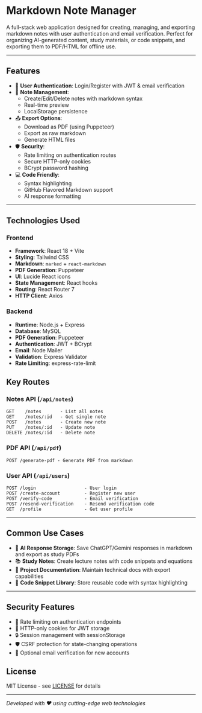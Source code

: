 # Markdown Note Manager

A full-stack web application designed for creating, managing, and exporting markdown notes with user authentication and email verification. Perfect for organizing AI-generated content, study materials, or code snippets, and exporting them to PDF/HTML for offline use.

---

## Features
- 🔐 **User Authentication**: Login/Register with JWT & email verification
- 📝 **Note Management**: 
  - Create/Edit/Delete notes with markdown syntax
  - Real-time preview
  - LocalStorage persistence
- 📤 **Export Options**:
  - Download as PDF (using Puppeteer)
  - Export as raw markdown
  - Generate HTML files
- 🛡 **Security**:
  - Rate limiting on authentication routes
  - Secure HTTP-only cookies
  - BCrypt password hashing
- 💻 **Code Friendly**:
  - Syntax highlighting
  - GitHub Flavored Markdown support
  - AI response formatting

---

## Technologies Used

### Frontend
- **Framework**: React 18 + Vite
- **Styling**: Tailwind CSS
- **Markdown**: `marked` + `react-markdown`
- **PDF Generation**: Puppeteer
- **UI**: Lucide React icons
- **State Management**: React hooks
- **Routing**: React Router 7
- **HTTP Client**: Axios

### Backend
- **Runtime**: Node.js + Express
- **Database**: MySQL
- **PDF Generation**: Puppeteer
- **Authentication**: JWT + BCrypt
- **Email**: Node Mailer
- **Validation**: Express Validator
- **Rate Limiting**: express-rate-limit

## Key Routes

### Notes API (`/api/notes`)
```http
GET    /notes       - List all notes
GET    /notes/:id   - Get single note
POST   /notes       - Create new note
PUT    /notes/:id   - Update note
DELETE /notes/:id   - Delete note
```

### PDF API (`/api/pdf`)
```http
POST /generate-pdf - Generate PDF from markdown
```

### User API (`/api/users`)
```http
POST /login                  - User login
POST /create-account         - Register new user
POST /verify-code            - Email verification
POST /resend-verification    - Resend verification code
GET  /profile                - Get user profile
```

---

## Common Use Cases
- 🧠 **AI Response Storage**: Save ChatGPT/Gemini responses in markdown and export as study PDFs
- 📚 **Study Notes**: Create lecture notes with code snippets and equations
- 💼 **Project Documentation**: Maintain technical docs with export capabilities
- 🚀 **Code Snippet Library**: Store reusable code with syntax highlighting

---

## Security Features
- 🔄 Rate limiting on authentication endpoints
- 🍪 HTTP-only cookies for JWT storage
- 🔒 Session management with sessionStorage
- 🛡️ CSRF protection for state-changing operations
- 📧 Optional email verification for new accounts

## License
MIT License - see [LICENSE](LICENSE) for details

---

*Developed with ❤️ using cutting-edge web technologies*